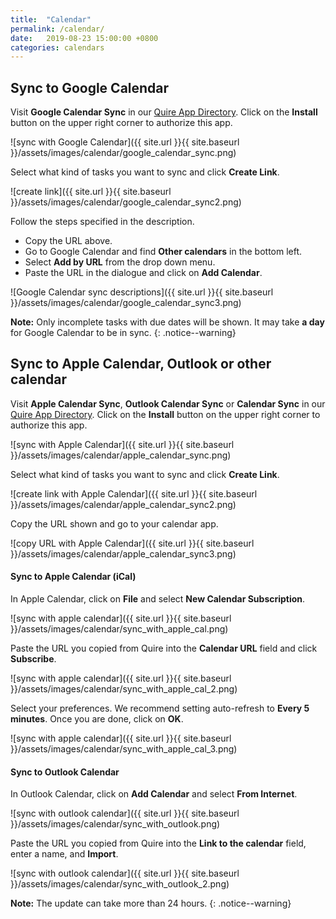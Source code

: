 ```yaml
---
title:  "Calendar"
permalink: /calendar/
date:   2019-08-23 15:00:00 +0800
categories: calendars
---
```

## Sync to Google Calendar

Visit **Google Calendar Sync** in our [Quire App Directory](https://quire.io/apps). Click on the **Install** button on the upper right corner to authorize this app.

![sync with Google Calendar]({{ site.url }}{{ site.baseurl }}/assets/images/calendar/google_calendar_sync.png)

Select what kind of tasks you want to sync and click **Create Link**.

![create link]({{ site.url }}{{ site.baseurl }}/assets/images/calendar/google_calendar_sync2.png)


Follow the steps specified in the description.

- Copy the URL above.
- Go to Google Calendar and find **Other calendars** in the bottom left.
- Select **Add by URL** from the drop down menu.
- Paste the URL in the dialogue and click on **Add Calendar**.

![Google Calendar sync descriptions]({{ site.url }}{{ site.baseurl }}/assets/images/calendar/google_calendar_sync3.png)

**Note:** Only incomplete tasks with due dates will be shown. It may take **a day** for Google Calendar to be in sync.
{: .notice--warning}


## Sync to Apple Calendar, Outlook or other calendar

Visit **Apple Calendar Sync**, **Outlook Calendar Sync** or **Calendar Sync** in our [Quire App Directory](https://quire.io/apps). Click on the **Install** button on the upper right corner to authorize this app.

![sync with Apple Calendar]({{ site.url }}{{ site.baseurl }}/assets/images/calendar/apple_calendar_sync.png)

Select what kind of tasks you want to sync and click **Create Link**.

![create link with Apple Calendar]({{ site.url }}{{ site.baseurl }}/assets/images/calendar/apple_calendar_sync2.png)

Copy the URL shown and go to your calendar app.

![copy URL with Apple Calendar]({{ site.url }}{{ site.baseurl }}/assets/images/calendar/apple_calendar_sync3.png)


#### Sync to Apple Calendar (iCal)

In Apple Calendar, click on **File** and select **New Calendar Subscription**.

![sync with apple calendar]({{ site.url }}{{ site.baseurl }}/assets/images/calendar/sync_with_apple_cal.png)

Paste the URL you copied from Quire into the **Calendar URL** field and click **Subscribe**.

![sync with apple calendar]({{ site.url }}{{ site.baseurl }}/assets/images/calendar/sync_with_apple_cal_2.png)

Select your preferences. We recommend setting auto-refresh to **Every 5 minutes**. Once you are done, click on **OK**.

![sync with apple calendar]({{ site.url }}{{ site.baseurl }}/assets/images/calendar/sync_with_apple_cal_3.png)

#### Sync to Outlook Calendar

In Outlook Calendar, click on **Add Calendar** and select **From Internet**.

![sync with outlook calendar]({{ site.url }}{{ site.baseurl }}/assets/images/calendar/sync_with_outlook.png)

Paste the URL you copied from Quire into the **Link to the calendar** field, enter a name, and **Import**.

![sync with outlook calendar]({{ site.url }}{{ site.baseurl }}/assets/images/calendar/sync_with_outlook_2.png)

**Note:** The update can take more than 24 hours. 
{: .notice--warning}
